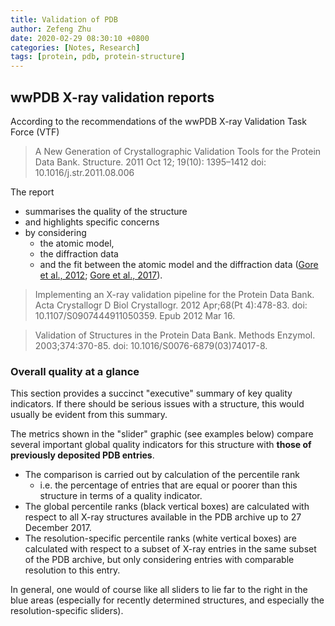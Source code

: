 ```yaml
---
title: Validation of PDB
author: Zefeng Zhu
date: 2020-02-29 08:30:10 +0800
categories: [Notes, Research]
tags: [protein, pdb, protein-structure]
---
```


## wwPDB X-ray validation reports

According to the recommendations of the wwPDB X-ray Validation Task Force (VTF)

> A New Generation of Crystallographic Validation Tools for the Protein Data Bank. Structure. 2011 Oct 12; 19(10): 1395–1412 doi: 10.1016/j.str.2011.08.006

The report
* summarises the quality of the structure 
* and highlights specific concerns 
* by considering 
  * the atomic model, 
  * the diffraction data 
  * and the fit between the atomic model and the diffraction data ([Gore et al., 2012](https://doi.org/10.1107/S0907444911050359); [Gore et al., 2017](https://doi.org/10.1016/j.str.2017.10.009)).

> Implementing an X-ray validation pipeline for the Protein Data Bank. Acta Crystallogr D Biol Crystallogr. 2012 Apr;68(Pt 4):478-83. doi: 10.1107/S0907444911050359. Epub 2012 Mar 16.

> Validation of Structures in the Protein Data Bank. Methods Enzymol. 2003;374:370-85. doi: 10.1016/S0076-6879(03)74017-8.

### Overall quality at a glance

This section provides a succinct "executive" summary of key quality indicators. If there should be serious issues with a structure, this would usually be evident from this summary.

The metrics shown in the "slider" graphic (see examples below) compare several important global quality indicators for this structure with __those of previously deposited PDB entries__. 

* The comparison is carried out by calculation of the percentile rank
  * i.e. the percentage of entries that are equal or poorer than this structure in terms of a quality indicator. 
* The global percentile ranks (black vertical boxes) are calculated with respect to all X-ray structures available in the PDB archive up to 27 December 2017. 
* The resolution-specific percentile ranks (white vertical boxes) are calculated with respect to a subset of X-ray entries in the same subset of the PDB archive, but only considering entries with comparable resolution to this entry. 

In general, one would of course like all sliders to lie far to the right in the blue areas (especially for recently determined structures, and especially the resolution-specific sliders).